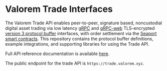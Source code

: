 # Valorem Trade Interfaces

The Valorem Trade API enables peer-to-peer, signature based, noncustodial
digital asset trading via low latency [gRPC](https://grpc.io/docs/what-is-grpc/introduction/) and
[gRPC-web](https://github.com/grpc/grpc-web)
TLS-encrypted [version 3 protocol buffer](https://protobuf.dev/programming-guides/proto3/)
interfaces, with order settlement via
the [Seaport smart contracts](https://github.com/ProjectOpenSea/seaport).
This repository contains the protocol buffer definitions, example integrations, and
supporting libraries for using the Trade API.

Full API reference documentation is available [here](https://valorem.xyz/docs/trade-api-reference/).

The public endpoint for the trade API is `https://trade.valorem.xyz`.
